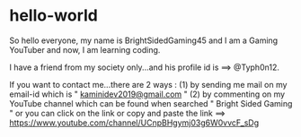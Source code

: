 # hello-world
So hello everyone, my name is BrightSidedGaming45 and I am a Gaming YouTuber and now, I am learning coding.

I have a friend from my society only...and his profile id is ==> @Typh0n12.

If you want to contact me...there are 2 ways :
(1) by sending me mail on my email-id which is "  kaminidev2019@gmail.com  "
(2) by commenting on my YouTube channel which can be found when searched "  Bright Sided Gaming  " or you can click on the link or copy and paste the link ==>  https://www.youtube.com/channel/UCnpBHgymj03g6W0vvcF_sDg
